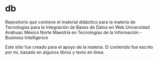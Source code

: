 # db
Repositorio que contiene el material didáctico para la materia de Tecnologías para la Integración de Bases de Datos en Web
Universidad Anáhuac México Norte
Maestría en Tecnologías de la Información - Business Intelligence

Este sitio fue creado para el apoyo de la materia. 
El contenido fue escrito por mi, basado en algunos libros y texto en línea.
